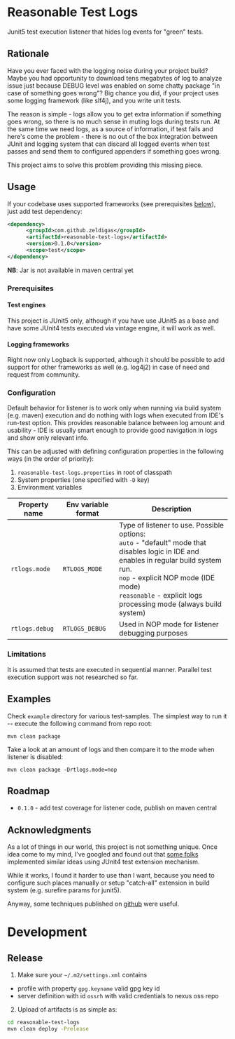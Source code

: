 # Reasonable Test Logs

Junit5 test execution listener that hides log events for "green" tests.

## Rationale

Have you ever faced with the logging noise during your project build? Maybe you had opportunity to download tens 
megabytes of log to analyze issue just because DEBUG level was enabled on some chatty package "in case of something goes wrong"?
Big chance you did, if your project uses some logging framework (like slf4j), and you write unit tests. 

The reason is simple - logs allow you to get extra information if something goes wrong, 
so there is no much sense in muting logs during tests run. At the same time we need logs, as a source of information, if
test fails and here's come the problem - there is no out of the box integration between JUnit and logging system that
can discard all logged events when test passes and send them to configured appenders if something goes wrong.

This project aims to solve this problem providing this missing piece.

## Usage

If your codebase uses supported frameworks (see prerequisites [below](#prerequisites)), just add test dependency:
```xml
<dependency>
      <groupId>com.github.zeldigas</groupId>
      <artifactId>reasonable-test-logs</artifactId>
      <version>0.1.0</version>
      <scope>test</scope>
</dependency>
```

**NB**: Jar is not available in maven central yet

### Prerequisites

#### Test engines
This project is JUnit5 only, although if you have use JUnit5 as a base and have some JUnit4 tests executed via vintage
engine, it will work as well.

#### Logging frameworks
Right now only Logback is supported, although it should be possible to add support for other frameworks as well (e.g. log4j2)
in case of need and request from community.

### Configuration
Default behavior for listener is to work only when running via build system (e.g. maven) execution and do nothing with logs
when executed from IDE's run-test option. This provides reasonable balance between log amount and usability - IDE is usually 
smart enough to provide good navigation in logs and show only relevant info.

This can be adjusted with defining configuration properties in the following ways (in the order of priority):
1. `reasonable-test-logs.properties` in root of classpath
2. System properties (one specified with `-D` key)
3. Environment variables

| Property name | Env variable format | Description |
|---------------|---------------------|-------------|
| `rtlogs.mode` | `RTLOGS_MODE` | Type of listener to use. Possible options: <br/> `auto` -  "default" mode that disables logic in IDE and enables in regular build system run. <br/> `nop` - explicit NOP mode (IDE mode) <br/> `reasonable` - explicit logs processing mode (always build system) |
| `rtlogs.debug` | `RTLOGS_DEBUG` | Used in NOP mode for listener debugging purposes |    

### Limitations
It is assumed that tests are executed in sequential manner. Parallel test execution support was not researched so far. 

## Examples

Check `example` directory for various test-samples. The simplest way to run it -- execute the following command from repo root:
```
mvn clean package
```
Take a look at an amount of logs and then compare it to the mode when listener is disabled:
```
mvn clean package -Drtlogs.mode=nop
```

## Roadmap

- `0.1.0` - add test coverage for listener code, publish on maven central   

## Acknowledgments
As a lot of things in our world, this project is not something unique. Once idea come to my mind, 
I've googled and found out that [some folks](https://www.novatec-gmbh.de/en/blog/suppressing-logs-successful-tests/)
implemented similar ideas using JUnit4 test extension mechanism.

While it works, I found it harder to use than I want, because you need to configure such places manually or setup "catch-all" extension
in build system (e.g. surefire params for junit5).

Anyway, some techniques published on [github](https://github.com/nt-ca-aqe/testit-testutils/tree/master/testutils-logsuppressor-logback)
were useful.

# Development

## Release

1. Make sure your `~/.m2/settings.xml` contains
  - profile with property `gpg.keyname` valid gpg key id
  - server definition with id `ossrh` with valid credentials to nexus oss repo
2. Upload of artifacts is as simple as:
```bash
cd reasonable-test-logs
mvn clean deploy -Prelease
```

  
